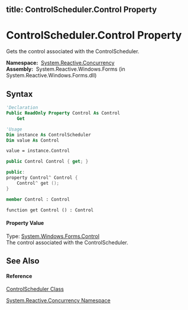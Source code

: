 title: ControlScheduler.Control Property
---
# ControlScheduler.Control Property

Gets the control associated with the ControlScheduler.

**Namespace:**  [System.Reactive.Concurrency](System.Reactive.Concurrency/System.Reactive.Concurrency)  
**Assembly:**  System.Reactive.Windows.Forms (in System.Reactive.Windows.Forms.dll)

## Syntax

```vb
'Declaration
Public ReadOnly Property Control As Control
    Get
```

```vb
'Usage
Dim instance As ControlScheduler
Dim value As Control

value = instance.Control
```

```csharp
public Control Control { get; }
```

```c++
public:
property Control^ Control {
    Control^ get ();
}
```

```fsharp
member Control : Control
```

```jscript
function get Control () : Control
```

#### Property Value

Type: [System.Windows.Forms.Control](https://msdn.microsoft.com/en-us/library/36cd312w)  
The control associated with the ControlScheduler.

## See Also

#### Reference

[ControlScheduler Class](ControlScheduler/ControlScheduler)

[System.Reactive.Concurrency Namespace](System.Reactive.Concurrency/System.Reactive.Concurrency)





